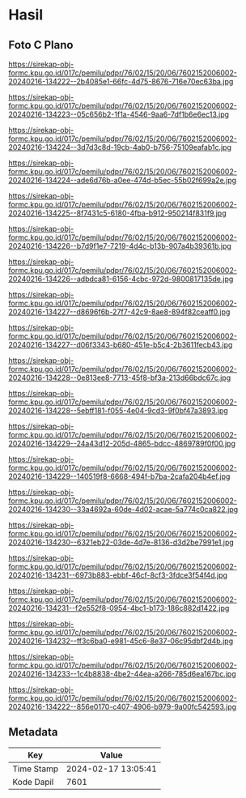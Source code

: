 # Hasil

## Foto C Plano

https://sirekap-obj-formc.kpu.go.id/017c/pemilu/pdpr/76/02/15/20/06/7602152006002-20240216-134222--2b4085e1-66fc-4d75-8676-716e70ec63ba.jpg

https://sirekap-obj-formc.kpu.go.id/017c/pemilu/pdpr/76/02/15/20/06/7602152006002-20240216-134223--05c656b2-1f1a-4546-9aa6-7df1b6e6ec13.jpg

https://sirekap-obj-formc.kpu.go.id/017c/pemilu/pdpr/76/02/15/20/06/7602152006002-20240216-134224--3d7d3c8d-19cb-4ab0-b756-75109eafab1c.jpg

https://sirekap-obj-formc.kpu.go.id/017c/pemilu/pdpr/76/02/15/20/06/7602152006002-20240216-134224--ade6d76b-a0ee-474d-b5ec-55b02f699a2e.jpg

https://sirekap-obj-formc.kpu.go.id/017c/pemilu/pdpr/76/02/15/20/06/7602152006002-20240216-134225--8f7431c5-6180-4fba-b912-950214f831f9.jpg

https://sirekap-obj-formc.kpu.go.id/017c/pemilu/pdpr/76/02/15/20/06/7602152006002-20240216-134226--b7d9f1e7-7219-4d4c-b13b-907a4b39361b.jpg

https://sirekap-obj-formc.kpu.go.id/017c/pemilu/pdpr/76/02/15/20/06/7602152006002-20240216-134226--adbdca81-6156-4cbc-972d-9800817135de.jpg

https://sirekap-obj-formc.kpu.go.id/017c/pemilu/pdpr/76/02/15/20/06/7602152006002-20240216-134227--d8696f6b-27f7-42c9-8ae8-894f82ceaff0.jpg

https://sirekap-obj-formc.kpu.go.id/017c/pemilu/pdpr/76/02/15/20/06/7602152006002-20240216-134227--d06f3343-b680-451e-b5c4-2b3611fecb43.jpg

https://sirekap-obj-formc.kpu.go.id/017c/pemilu/pdpr/76/02/15/20/06/7602152006002-20240216-134228--0e813ee8-7713-45f8-bf3a-213d66bdc67c.jpg

https://sirekap-obj-formc.kpu.go.id/017c/pemilu/pdpr/76/02/15/20/06/7602152006002-20240216-134228--5ebff181-f055-4e04-9cd3-9f0bf47a3893.jpg

https://sirekap-obj-formc.kpu.go.id/017c/pemilu/pdpr/76/02/15/20/06/7602152006002-20240216-134229--24a43d12-205d-4865-bdcc-4869789f0f00.jpg

https://sirekap-obj-formc.kpu.go.id/017c/pemilu/pdpr/76/02/15/20/06/7602152006002-20240216-134229--140519f8-6668-494f-b7ba-2cafa204b4ef.jpg

https://sirekap-obj-formc.kpu.go.id/017c/pemilu/pdpr/76/02/15/20/06/7602152006002-20240216-134230--33a4692a-60de-4d02-acae-5a774c0ca822.jpg

https://sirekap-obj-formc.kpu.go.id/017c/pemilu/pdpr/76/02/15/20/06/7602152006002-20240216-134230--6321eb22-03de-4d7e-8136-d3d2be7991e1.jpg

https://sirekap-obj-formc.kpu.go.id/017c/pemilu/pdpr/76/02/15/20/06/7602152006002-20240216-134231--6973b883-ebbf-46cf-8cf3-3fdce3f54f4d.jpg

https://sirekap-obj-formc.kpu.go.id/017c/pemilu/pdpr/76/02/15/20/06/7602152006002-20240216-134231--f2e552f8-0954-4bc1-b173-186c882d1422.jpg

https://sirekap-obj-formc.kpu.go.id/017c/pemilu/pdpr/76/02/15/20/06/7602152006002-20240216-134232--ff3c6ba0-e981-45c6-8e37-06c95dbf2d4b.jpg

https://sirekap-obj-formc.kpu.go.id/017c/pemilu/pdpr/76/02/15/20/06/7602152006002-20240216-134233--1c4b8838-4be2-44ea-a266-785d6ea167bc.jpg

https://sirekap-obj-formc.kpu.go.id/017c/pemilu/pdpr/76/02/15/20/06/7602152006002-20240216-134222--856e0170-c407-4906-b979-9a00fc542593.jpg


## Metadata

| Key        | Value               |
| ---------- | ------------------- |
| Time Stamp | 2024-02-17 13:05:41 |
| Kode Dapil | 7601                |




